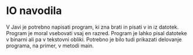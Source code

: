 # IO navodila
V Javi je potrebno napisati program, ki zna brati in pisati v in iz datotek. Program je moral vsebovati vsaj en razred. Program je lahko pisal datoteke v
binarni ali pa v tekstovni obliki. Potrebno je bilo tudi prikazati delovanje
programa, na primer, v metodi main.

